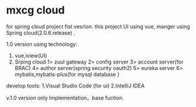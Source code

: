# mxcg cloud
for  spring cloud project  fist vesrion.
this project  UI using vue, manger using Spring cloud(2.0.6.release) .

1.0 version  using technology:
1) vue,iview(UI)
2) Srping cloud 
1> zuul gateway
2> config server
3> account server(for BRAC)
4> author server(spring security oauth2)
5> eureka server
6> mybatis,mybatis-plus(for  mysql  database )


develop tools:
1.Visual Studio Code (for ui)
2.IntelliJ IDEA 

v.1.0 version only  Implementation，base fuction.












